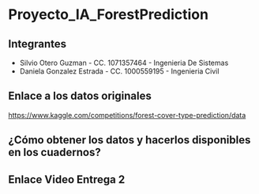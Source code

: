 # Proyecto_IA_ForestPrediction

## Integrantes

- Silvio Otero Guzman - CC. 1071357464 - Ingenieria De Sistemas  
- Daniela Gonzalez Estrada - CC. 1000559195 - Ingenieria Civil
 
 
 ## Enlace a los datos originales 
 
 https://www.kaggle.com/competitions/forest-cover-type-prediction/data

## ¿Cómo obtener los datos y hacerlos disponibles en los cuadernos?






## Enlace Video Entrega 2



## 
